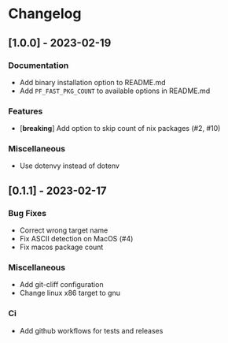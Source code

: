 # Changelog

## [1.0.0] - 2023-02-19

### Documentation

- Add binary installation option to README.md
- Add `PF_FAST_PKG_COUNT` to available options in README.md

### Features

- [**breaking**] Add option to skip count of nix packages (#2, #10)

### Miscellaneous

- Use dotenvy instead of dotenv

## [0.1.1] - 2023-02-17

### Bug Fixes

- Correct wrong target name
- Fix ASCII detection on MacOS (#4)
- Fix macos package count

### Miscellaneous

- Add git-cliff configuration
- Change linux x86 target to gnu

### Ci

- Add github workflows for tests and releases

<!-- generated by git-cliff -->
